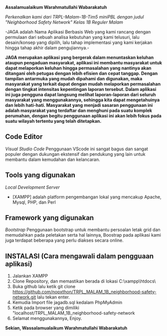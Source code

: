 **Assalamualaikum Warahmatullahi Wabarakatuh**

_Perkenalkan kami dari TRPL-Malam-1B-Tim5 miniPBL dengan judul "Neighborhood Safety Network" Kelas 1B Reguler Malam_

-JAGA adalah Nama Aplikasi Berbasis Web yang kami rancang dengan permulaan dari sebuah analisa kebutuhan yang kami telusuri, lalu desain/konsep yang dipilih, lalu tahap implementasi yang kami kerjakan hingga tahap akhir dalam pengujiannya.-

**JAGA merupakan aplikasi yang bergerak dalam menuntaskan keluhan ataupun pengaduan masyarakat, aplikasi ini membantu masyarakat untuk dapat melaporkan keluhan hingga permasalahan yang nantinya akan ditangani oleh petugas dengan lebih efisien dan cepat tanggap. Dengan tampilan antarmuka yang mudah dipahami dan digunakan, maka masyarakat yang terkait dapat dengan mudah melaporkan permasalahan dengan tingkat intensitas kepentingan laporan tersebut. Dalam aplikasi ini juga pengguna dapat langsung melihat laporan-laporan dari seluruh masyarakat yang menggunakannya, sehingga kita dapat mengetahuinya dan lebih hati-hati. Masyarakat yang menjadi sasaran penggunaan ini adalah masyarakat yang terdaftar dan menghuni pada suatu komplek perumahan, dengan begitu penggunaan aplikasi ini akan lebih fokus pada suatu wilayah tertentu yang telah ditetapkan.**

## Code Editor
_Visual Studio Code_
Penggunaan VScode ini sangat bagus dan sangat populer dengan dukungan ekstensif dan pendukung yang lain untuk membantu dalam kemudahan dan kelancaran.

## Tools yang digunakan
_Local Development Server_
- [XAMPP] adalah platform pengembangan lokal yang mencakup Apache, Mysql, PHP, dan Perl

## Framework yang digunakan
_Bootstrap_
Penggunaan bootstrap untuk membantu persoalan letak grid dan memudahkan pada peletakan serta hal lainnya, Boostrap pada aplikasi kami juga terdapat beberapa yang perlu diakses secara online.

## INSTALASI (Cara mengawali dalam pengguaan aplikasi)
1. Jalankan XAMPP
2. Clone Repository, dan memastikan berada di lokasi C:\xampp\htdocs\
3. Buka github lalu ketik git clone https://github.com/nopxthon/TRPL_MALAM_1B_neighborhood-safety-network.git lalu tekan enter.
4. Kemudia Import file jagadb.sql kedalam PhpMyAdmin
5. Ketik pada browser yang dimiliki "localhost/TRPL_MALAM_1B_neighborhood-safety-network
6. Selamat menggunakannya, Enjoy.

**Sekian, Wassalamualaikum Warahmatullahi Wabarakatuh**